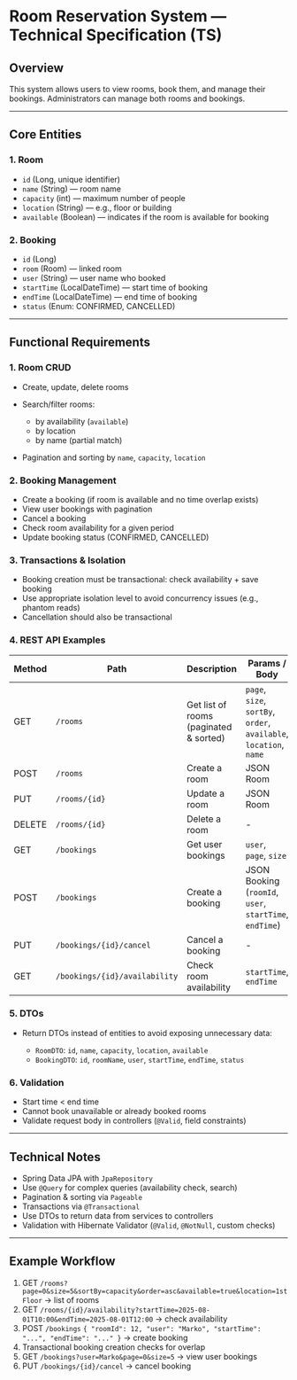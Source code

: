 # Room Reservation System — Technical Specification (TS)

## Overview

This system allows users to view rooms, book them, and manage their bookings. Administrators can manage both rooms and bookings.

---

## Core Entities

### 1. **Room**

* `id` (Long, unique identifier)
* `name` (String) — room name
* `capacity` (int) — maximum number of people
* `location` (String) — e.g., floor or building
* `available` (Boolean) — indicates if the room is available for booking

### 2. **Booking**

* `id` (Long)
* `room` (Room) — linked room
* `user` (String) — user name who booked
* `startTime` (LocalDateTime) — start time of booking
* `endTime` (LocalDateTime) — end time of booking
* `status` (Enum: CONFIRMED, CANCELLED)

---

## Functional Requirements

### 1. Room CRUD

* Create, update, delete rooms
* Search/filter rooms:

  * by availability (`available`)
  * by location
  * by name (partial match)
* Pagination and sorting by `name`, `capacity`, `location`

### 2. Booking Management

* Create a booking (if room is available and no time overlap exists)
* View user bookings with pagination
* Cancel a booking
* Check room availability for a given period
* Update booking status (CONFIRMED, CANCELLED)

### 3. Transactions & Isolation

* Booking creation must be transactional: check availability + save booking
* Use appropriate isolation level to avoid concurrency issues (e.g., phantom reads)
* Cancellation should also be transactional

### 4. REST API Examples

| Method | Path                          | Description                            | Params / Body                                                      |
| ------ | ----------------------------- | -------------------------------------- | ------------------------------------------------------------------ |
| GET    | `/rooms`                      | Get list of rooms (paginated & sorted) | `page`, `size`, `sortBy`, `order`, `available`, `location`, `name` |
| POST   | `/rooms`                      | Create a room                          | JSON Room                                                          |
| PUT    | `/rooms/{id}`                 | Update a room                          | JSON Room                                                          |
| DELETE | `/rooms/{id}`                 | Delete a room                          | -                                                                  |
| GET    | `/bookings`                   | Get user bookings                      | `user`, `page`, `size`                                             |
| POST   | `/bookings`                   | Create a booking                       | JSON Booking (`roomId`, `user`, `startTime`, `endTime`)            |
| PUT    | `/bookings/{id}/cancel`       | Cancel a booking                       | -                                                                  |
| GET    | `/bookings/{id}/availability` | Check room availability                | `startTime`, `endTime`                                             |

### 5. DTOs

* Return DTOs instead of entities to avoid exposing unnecessary data:

  * `RoomDTO`: `id`, `name`, `capacity`, `location`, `available`
  * `BookingDTO`: `id`, `roomName`, `user`, `startTime`, `endTime`, `status`

### 6. Validation

* Start time < end time
* Cannot book unavailable or already booked rooms
* Validate request body in controllers (`@Valid`, field constraints)

---

## Technical Notes

* Spring Data JPA with `JpaRepository`
* Use `@Query` for complex queries (availability check, search)
* Pagination & sorting via `Pageable`
* Transactions via `@Transactional`
* Use DTOs to return data from services to controllers
* Validation with Hibernate Validator (`@Valid`, `@NotNull`, custom checks)

---

## Example Workflow

1. GET `/rooms?page=0&size=5&sortBy=capacity&order=asc&available=true&location=1st Floor` → list of rooms
2. GET `/rooms/{id}/availability?startTime=2025-08-01T10:00&endTime=2025-08-01T12:00` → check availability
3. POST `/bookings` `{ "roomId": 12, "user": "Marko", "startTime": "...", "endTime": "..." }` → create booking
4. Transactional booking creation checks for overlap
5. GET `/bookings?user=Marko&page=0&size=5` → view user bookings
6. PUT `/bookings/{id}/cancel` → cancel booking
